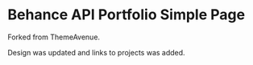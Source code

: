 Behance API Portfolio Simple Page
======================

Forked from ThemeAvenue.

Design was updated and links to projects was added.
